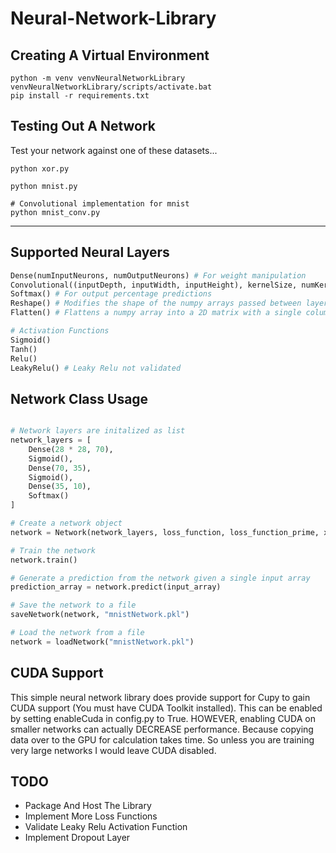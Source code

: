 # Neural-Network-Library

## Creating A Virtual Environment

```
python -m venv venvNeuralNetworkLibrary
venvNeuralNetworkLibrary/scripts/activate.bat
pip install -r requirements.txt
```

## Testing Out A Network

Test your network against one of these datasets...

```
python xor.py
```

```
python mnist.py
```

```
# Convolutional implementation for mnist
python mnist_conv.py
```
---

## Supported Neural Layers
```python
Dense(numInputNeurons, numOutputNeurons) # For weight manipulation
Convolutional((inputDepth, inputWidth, inputHeight), kernelSize, numKernels)
Softmax() # For output percentage predictions
Reshape() # Modifies the shape of the numpy arrays passed between layers
Flatten() # Flattens a numpy array into a 2D matrix with a single column

# Activation Functions
Sigmoid()
Tanh()
Relu()
LeakyRelu() # Leaky Relu not validated
```
## Network Class Usage

```python

# Network layers are initalized as list
network_layers = [
    Dense(28 * 28, 70),
    Sigmoid(),
    Dense(70, 35),
    Sigmoid(),
    Dense(35, 10),
    Softmax()
]

# Create a network object
network = Network(network_layers, loss_function, loss_function_prime, x_train_set, y_train_set, x_test_set, y_test_set, epochs=10, learning_rate=0.1, batch_size=1)

# Train the network
network.train()

# Generate a prediction from the network given a single input array
prediction_array = network.predict(input_array)

# Save the network to a file
saveNetwork(network, "mnistNetwork.pkl")

# Load the network from a file
network = loadNetwork("mnistNetwork.pkl")

```

## CUDA Support

This simple neural network library does provide support for Cupy to gain CUDA support (You must have CUDA Toolkit installed). This can be enabled by setting enableCuda in config.py to True. HOWEVER, enabling CUDA on smaller networks can actually DECREASE performance. Because copying data over to the GPU for calculation takes time. So unless you are training very large networks I would leave CUDA disabled.

## TODO

- Package And Host The Library
- Implement More Loss Functions
- Validate Leaky Relu Activation Function
- Implement Dropout Layer
